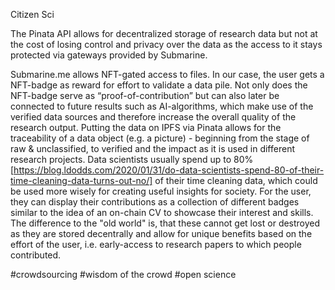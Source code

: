 Citizen Sci

The Pinata API allows for decentralized storage of research data but not at the cost of losing control and privacy over the data as the access to it stays protected via gateways provided by Submarine.

Submarine.me allows NFT-gated access to files. In our case, the user gets a NFT-badge as reward for effort to validate a data pile. Not only does the NFT-badge serve as “proof-of-contribution” but can also later be connected to future results such as AI-algorithms, which make use of the verified data sources and therefore increase the overall quality of the research output. Putting the data on IPFS via Pinata allows for the traceability of a data object (e.g. a picture) - beginning from the stage of raw & unclassified, to verified and the impact as it is used in different research projects. 
Data scientists usually spend up to 80% [https://blog.ldodds.com/2020/01/31/do-data-scientists-spend-80-of-their-time-cleaning-data-turns-out-no/] of their time cleaning data, which could be used more wisely for creating useful insights for society.
For the user, they can display their contributions as a collection of different badges similar to the idea of an on-chain CV to showcase their interest and skills. The difference to the "old world" is, that these cannot get lost or destroyed as they are stored decentrally and allow for unique benefits based on the effort of the user, i.e. early-access to research papers to which people contributed.    

#crowdsourcing #wisdom of the crowd #open science
